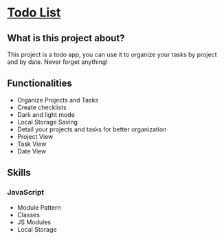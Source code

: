 <h1><a href="https://kaiopratess.github.io/todo-list/">Todo List</a></h1>

<h2>What is this project about?</h2>
  <p>This project is a todo app, you can use it to organize your tasks by project and by date. Never forget anything!</p>

<h2>Functionalities</h2>
  <ul>
    <li>Organize Projects and Tasks</li>
    <li>Create checklists</li>
    <li>Dark and light mode</li>
    <li>Local Storage Saving</li>
    <li>Detail your projects and tasks for better organization</li>
    <li>Project View</li>
    <li>Task View</li>
    <li>Date View</li>
  </ul>

<h2>Skills</h2>
  <h3>JavaScript</h3>
    <ul>
      <li>Module Pattern</li>
      <li>Classes</li>
      <li>JS Modules</li>
      <li>Local Storage</li>
    </ul>
